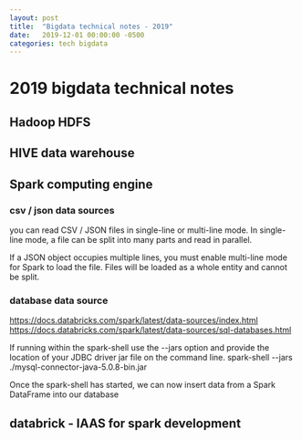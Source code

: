 ```yaml
---
layout: post
title:  "Bigdata technical notes - 2019"
date:   2019-12-01 00:00:00 -0500
categories: tech bigdata
---
```


# 2019 bigdata technical notes #

## Hadoop HDFS

## HIVE data warehouse

## Spark computing engine

### csv / json data sources

you can read CSV / JSON files in single-line or multi-line mode. In single-line mode, a file can be split into many parts and read in parallel.

If a JSON object occupies multiple lines, you must enable multi-line mode for Spark to load the file. Files will be loaded as a whole entity and cannot be split.

### database data source

https://docs.databricks.com/spark/latest/data-sources/index.html
https://docs.databricks.com/spark/latest/data-sources/sql-databases.html

If running within the spark-shell use the --jars option and provide the location of your JDBC driver jar file on the command line.
spark-shell --jars ./mysql-connector-java-5.0.8-bin.jar

Once the spark-shell has started, we can now insert data from a Spark DataFrame into our database

## databrick - IAAS for spark development	